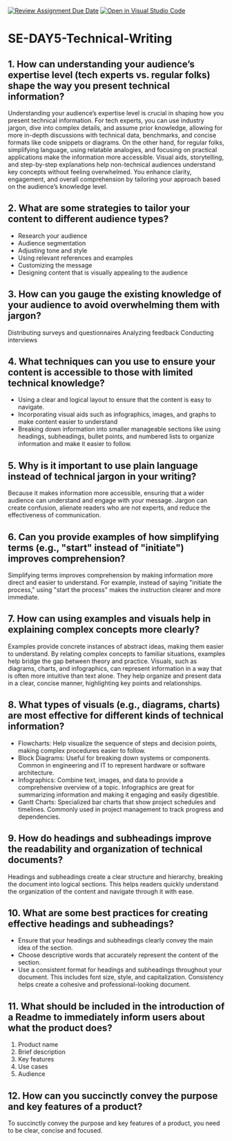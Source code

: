 [![Review Assignment Due Date](https://classroom.github.com/assets/deadline-readme-button-22041afd0340ce965d47ae6ef1cefeee28c7c493a6346c4f15d667ab976d596c.svg)](https://classroom.github.com/a/zsAR-pyY)
[![Open in Visual Studio Code](https://classroom.github.com/assets/open-in-vscode-2e0aaae1b6195c2367325f4f02e2d04e9abb55f0b24a779b69b11b9e10269abc.svg)](https://classroom.github.com/online_ide?assignment_repo_id=18474171&assignment_repo_type=AssignmentRepo)
# SE-DAY5-Technical-Writing
## 1. How can understanding your audience’s expertise level (tech experts vs. regular folks) shape the way you present technical information?
Understanding your audience’s expertise level is crucial in shaping how you present technical information. For tech experts, you can use industry jargon, dive into complex details, and assume prior knowledge, allowing for more in-depth discussions with technical data, benchmarks, and concise formats like code snippets or diagrams. On the other hand, for regular folks, simplifying language, using relatable analogies, and focusing on practical applications make the information more accessible. Visual aids, storytelling, and step-by-step explanations help non-technical audiences understand key concepts without feeling overwhelmed. You enhance clarity, engagement, and overall comprehension by tailoring your approach based on the audience’s knowledge level.
## 2. What are some strategies to tailor your content to different audience types?
- Research your audience
- Audience segmentation
- Adjusting tone and style
- Using relevant references and examples
- Customizing the message
- Designing content that is visually appealing to the audience 
## 3. How can you gauge the existing knowledge of your audience to avoid overwhelming them with jargon?
Distributing surveys and questionnaires 
Analyzing feedback
Conducting interviews
## 4. What techniques can you use to ensure your content is accessible to those with limited technical knowledge?
- Using a clear and logical layout to ensure that the content is easy to navigate.
- Incorporating visual aids such as infographics, images, and graphs to make content easier to understand
-  Breaking down information into smaller manageable sections like using headings, subheadings, bullet points, and numbered lists to organize information and make it easier to follow. 
## 5. Why is it important to use plain language instead of technical jargon in your writing?
Because it makes information more accessible, ensuring that a wider audience can understand and engage with your message. Jargon can create confusion, alienate readers who are not experts, and reduce the effectiveness of communication.
## 6. Can you provide examples of how simplifying terms (e.g., "start" instead of "initiate") improves comprehension?
Simplifying terms improves comprehension by making information more direct and easier to understand. For example, instead of saying "initiate the process," using "start the process" makes the instruction clearer and more immediate.
## 7. How can using examples and visuals help in explaining complex concepts more clearly?
Examples provide concrete instances of abstract ideas, making them easier to understand. By relating complex concepts to familiar situations, examples help bridge the gap between theory and practice. Visuals, such as diagrams, charts, and infographics, can represent information in a way that is often more intuitive than text alone. They help organize and present data in a clear, concise manner, highlighting key points and relationships.
## 8. What types of visuals (e.g., diagrams, charts) are most effective for different kinds of technical information?
- Flowcharts: Help visualize the sequence of steps and decision points, making complex procedures easier to follow.
- Block Diagrams: Useful for breaking down systems or components. Common in engineering and IT to represent hardware or software architecture.
- Infographics: Combine text, images, and data to provide a comprehensive overview of a topic. Infographics are great for summarizing information and making it engaging and easily digestible.
- Gantt Charts: Specialized bar charts that show project schedules and timelines. Commonly used in project management to track progress and dependencies.
## 9. How do headings and subheadings improve the readability and organization of technical documents?
Headings and subheadings create a clear structure and hierarchy, breaking the document into logical sections. This helps readers quickly understand the organization of the content and navigate through it with ease.
## 10. What are some best practices for creating effective headings and subheadings?
- Ensure that your headings and subheadings clearly convey the main idea of the section.
- Choose descriptive words that accurately represent the content of the section.
- Use a consistent format for headings and subheadings throughout your document. This includes font size, style, and capitalization. Consistency helps create a cohesive and professional-looking document.
## 11. What should be included in the introduction of a Readme to immediately inform users about what the product does?
1. Product name
2. Brief description
3. Key features
4. Use cases
5. Audience
## 12. How can you succinctly convey the purpose and key features of a product?
To succinctly convey the purpose and key features of a product, you need to be clear, concise and focused.
